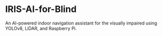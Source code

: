 # IRIS-AI-for-Blind
An AI-powered indoor navigation assistant for the visually impaired using YOLOv8, LiDAR, and Raspberry Pi.
